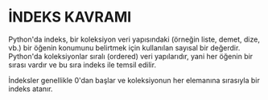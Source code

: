 # İNDEKS KAVRAMI
Python'da indeks, bir koleksiyon veri yapısındaki (örneğin liste, demet, dize, vb.) bir öğenin konumunu belirtmek için kullanılan sayısal bir değerdir. Python'da koleksiyonlar sıralı (ordered) veri yapılarıdır, yani her öğenin bir sırası vardır ve bu sıra indeks ile temsil edilir.

İndeksler genellikle 0'dan başlar ve koleksiyonun her elemanına sırasıyla bir indeks atanır.
